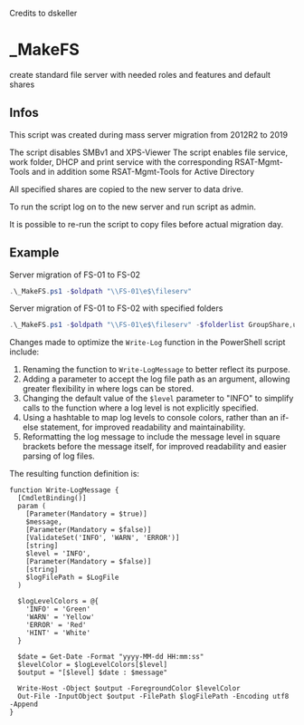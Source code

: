 Credits to dskeller

# _MakeFS
create standard file server with needed roles and features and default shares

## Infos
This script was created during mass server migration from 2012R2 to 2019

The script disables SMBv1 and XPS-Viewer
The script enables file service, work folder, DHCP and print service with the corresponding RSAT-Mgmt-Tools and in addition some RSAT-Mgmt-Tools for Active Directory

All specified shares are copied to the new server to data drive.

To run the script log on to the new server and run script as admin. 

It is possible to re-run the script to copy files before actual migration day.

## Example
Server migration of FS-01 to FS-02
```powershell
.\_MakeFS.ps1 -$oldpath "\\FS-01\e$\fileserv"
```

Server migration of FS-01 to FS-02 with specified folders
```powershell
.\_MakeFS.ps1 -$oldpath "\\FS-01\e$\fileserv" -$folderlist GroupShare,usershome,Share1
```

Changes made to optimize the `Write-Log` function in the PowerShell script include:

1. Renaming the function to `Write-LogMessage` to better reflect its purpose.
2. Adding a parameter to accept the log file path as an argument, allowing greater flexibility in where logs can be stored.
3. Changing the default value of the `$level` parameter to "INFO" to simplify calls to the function where a log level is not explicitly specified.
4. Using a hashtable to map log levels to console colors, rather than an if-else statement, for improved readability and maintainability.
5. Reformatting the log message to include the message level in square brackets before the message itself, for improved readability and easier parsing of log files.

The resulting function definition is:

```
function Write-LogMessage {
  [CmdletBinding()]
  param (
    [Parameter(Mandatory = $true)]
    $message,
    [Parameter(Mandatory = $false)]
    [ValidateSet('INFO', 'WARN', 'ERROR')]
    [string]
    $level = 'INFO',
    [Parameter(Mandatory = $false)]
    [string]
    $logFilePath = $LogFile
  )

  $logLevelColors = @{
    'INFO' = 'Green'
    'WARN' = 'Yellow'
    'ERROR' = 'Red'
    'HINT' = 'White'
  }

  $date = Get-Date -Format "yyyy-MM-dd HH:mm:ss"
  $levelColor = $logLevelColors[$level]
  $output = "[$level] $date : $message"
  
  Write-Host -Object $output -ForegroundColor $levelColor
  Out-File -InputObject $output -FilePath $logFilePath -Encoding utf8 -Append
}
```